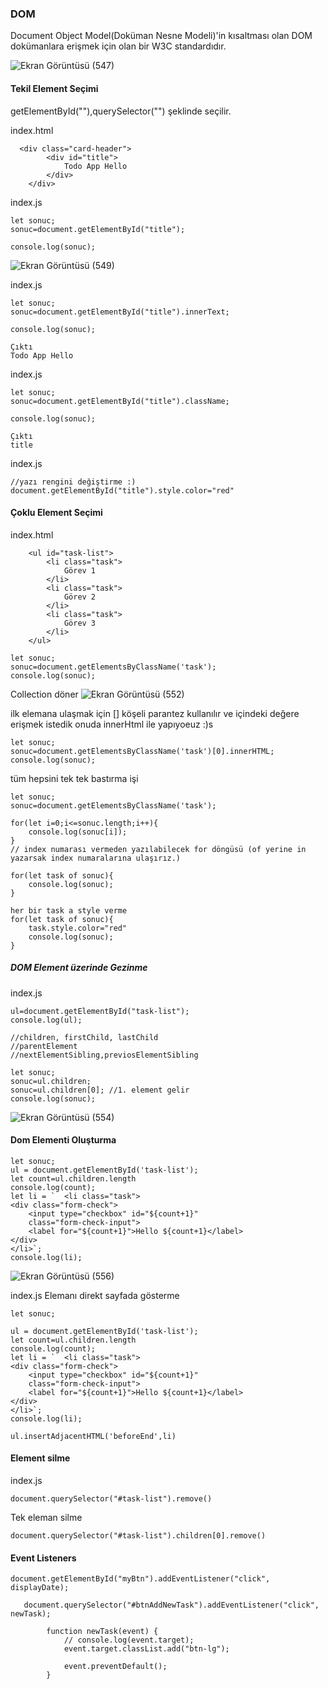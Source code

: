 ### DOM

Document Object Model(Doküman Nesne Modeli)'in kısaltması olan DOM dokümanlara erişmek için olan bir W3C standardıdır.


![Ekran Görüntüsü (547)](https://user-images.githubusercontent.com/74673470/188308889-e489a790-e4c0-4c0a-ad08-bc7e5e89a91e.png)


#### Tekil Element Seçimi
getElementById(""),querySelector("") şeklinde seçilir.


index.html
```
  <div class="card-header">
        <div id="title">
            Todo App Hello
        </div>
    </div>
```



index.js
```
let sonuc;
sonuc=document.getElementById("title");

console.log(sonuc);

```
![Ekran Görüntüsü (549)](https://user-images.githubusercontent.com/74673470/188309154-9843e6c9-6732-4696-9188-9b34e8c8b05f.png)


index.js
```
let sonuc;
sonuc=document.getElementById("title").innerText;

console.log(sonuc);

Çıktı
Todo App Hello
```



index.js
```
let sonuc;
sonuc=document.getElementById("title").className;

console.log(sonuc);

Çıktı
title
```




index.js
```
//yazı rengini değiştirme :)
document.getElementById("title").style.color="red"
```


#### Çoklu Element Seçimi

index.html
```
    <ul id="task-list">
        <li class="task">
            Görev 1
        </li>
        <li class="task">
            Görev 2
        </li>
        <li class="task">
            Görev 3
        </li>
    </ul>
```






```
let sonuc;
sonuc=document.getElementsByClassName('task');
console.log(sonuc);
```
 Collection döner
![Ekran Görüntüsü (552)](https://user-images.githubusercontent.com/74673470/188875698-7cf2970c-b256-43a0-ae08-acb57c6fa5d8.png)



ilk elemana ulaşmak için [] köşeli parantez kullanılır ve içindeki değere erişmek istedik onuda innerHtml ile yapıyoeuz :)s
```
let sonuc;
sonuc=document.getElementsByClassName('task')[0].innerHTML;
console.log(sonuc);
```



tüm hepsini tek tek bastırma işi
```
let sonuc;
sonuc=document.getElementsByClassName('task');

for(let i=0;i<=sonuc.length;i++){
    console.log(sonuc[i]);
}
// index numarası vermeden yazılabilecek for döngüsü (of yerine in yazarsak index numaralarına ulaşırız.)

for(let task of sonuc){
    console.log(sonuc);
}

her bir task a style verme
for(let task of sonuc){
    task.style.color="red"
    console.log(sonuc);
}
```



##### DOM Element üzerinde Gezinme

index.js
```
ul=document.getElementById("task-list");
console.log(ul);

//children, firstChild, lastChild
//parentElement
//nextElementSibling,previosElementSibling

let sonuc;
sonuc=ul.children;
sonuc=ul.children[0]; //1. element gelir
console.log(sonuc);
```


![Ekran Görüntüsü (554)](https://user-images.githubusercontent.com/74673470/188878311-101716a9-9507-49fe-9956-bdc672e25512.png)




#### Dom Elementi Oluşturma


```
let sonuc;
ul = document.getElementById('task-list');
let count=ul.children.length
console.log(count);
let li = `  <li class="task">
<div class="form-check">
    <input type="checkbox" id="${count+1}"
    class="form-check-input">
    <label for="${count+1}">Hello ${count+1}</label>
</div>
</li>`;
console.log(li);
```


![Ekran Görüntüsü (556)](https://user-images.githubusercontent.com/74673470/188887414-8e42c24f-04b0-4b12-8c8d-f38392ff25ed.png)


index.js
Elemanı direkt sayfada gösterme
```
let sonuc;

ul = document.getElementById('task-list');
let count=ul.children.length
console.log(count);
let li = `  <li class="task">
<div class="form-check">
    <input type="checkbox" id="${count+1}"
    class="form-check-input">
    <label for="${count+1}">Hello ${count+1}</label>
</div>
</li>`;
console.log(li);

ul.insertAdjacentHTML('beforeEnd',li)
```



#### Element silme 



index.js
```
document.querySelector("#task-list").remove()
```



Tek eleman silme
```
document.querySelector("#task-list").children[0].remove()
```



#### Event Listeners

```
document.getElementById("myBtn").addEventListener("click", displayDate);
```

```
   document.querySelector("#btnAddNewTask").addEventListener("click", newTask);

        function newTask(event) {
            // console.log(event.target);
            event.target.classList.add("btn-lg");

            event.preventDefault();
        }
```


```

```






```

```


```

```





```

```


```

```








```

```


```

```






```

```


```

```







```

```


```

```




```

```


```

```




```

```


```

```














```

```


```

```













```

```


```

```








```

```


```

```














```

```


```

```











```

```


```

```























```

```


```

```











```

```


```

```






```

```


```

```